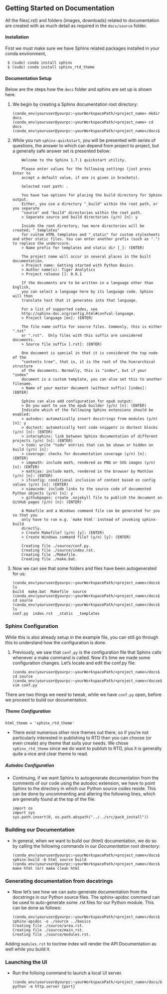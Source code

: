 ## Getting Started on Documentation

All the files(.rst) and folders (images, downloads) related to documentation are created with as much detail as required in the `docs/source` folder.

#### Installation
First we must make sure we have Sphinx related packages installed in your conda environment,
```
 $ (sudo) conda install sphinx
 $ (sudo) conda install sphinx_rtd_theme
```

#### Documentation Setup

Below are the steps how the ``docs`` folder and sphinx are set up is shown here.

1. We begin by creating a Sphinx documentation root directory:

    ```
    (conda_env)youruser@yourpc:~yourWorkspacePath/<project_name> mkdir docs
    (conda_env)youruser@yourpc:~yourWorkspacePath/<project_name> cd docs
    (conda_env)youruser@yourpc:~yourWorkspacePath/<project_name>/docs$
    ```

2. While you run `sphinx-quickstart`, you will be presented with series of questions, the answer to which can depend from project to project, but a generally safe answer set is presented below:

    ```
        Welcome to the Sphinx 1.7.1 quickstart utility.

        Please enter values for the following settings (just press Enter to
        accept a default value, if one is given in brackets).

        Selected root path: .

        You have two options for placing the build directory for Sphinx output.
        Either, you use a directory "_build" within the root path, or you separate
        "source" and "build" directories within the root path.
        > Separate source and build directories (y/n) [n]: y

        Inside the root directory, two more directories will be created; "_templates"
        for custom HTML templates and "_static" for custom stylesheets and other static files. You can enter another prefix (such as ".") to replace the underscore.
        > Name prefix for templates and static dir [_]: (ENTER)

        The project name will occur in several places in the built documentation.
        > Project name: Getting started with Python Basics
        > Author name(s): Tiger Analytics
        > Project release []: 0.0.1

        If the documents are to be written in a language other than English,
        you can select a language here by its language code. Sphinx will then
        translate text that it generates into that language.

        For a list of supported codes, see
        http://sphinx-doc.org/config.html#confval-language.
        > Project language [en]: (ENTER)

        The file name suffix for source files. Commonly, this is either ".txt"
        or ".rst".  Only files with this suffix are considered documents.
        > Source file suffix [.rst]: (ENTER)

        One document is special in that it is considered the top node of the
        "contents tree", that is, it is the root of the hierarchical structure
        of the documents. Normally, this is "index", but if your "index"
        document is a custom template, you can also set this to another filename.
        > Name of your master document (without suffix) [index]: (ENTER)

        Sphinx can also add configuration for epub output:
        > Do you want to use the epub builder (y/n) [n]: (ENTER)
        Indicate which of the following Sphinx extensions should be enabled:
        > autodoc: automatically insert docstrings from modules (y/n) [n]: y
        > doctest: automatically test code snippets in doctest blocks (y/n) [n]: (ENTER)
        > intersphinx: link between Sphinx documentation of different projects (y/n) [n]: (ENTER)
        > todo: write "todo" entries that can be shown or hidden on build (y/n) [n]:
        > coverage: checks for documentation coverage (y/n) [n]: (ENTER)
        > imgmath: include math, rendered as PNG or SVG images (y/n) [n]: (ENTER)
        > mathjax: include math, rendered in the browser by MathJax (y/n) [n]: (ENTER)
        > ifconfig: conditional inclusion of content based on config values (y/n) [n]: (ENTER)
        > viewcode: include links to the source code of documented Python objects (y/n) [n]: y
        > githubpages: create .nojekyll file to publish the document on GitHub pages (y/n) [n]: (ENTER)

        A Makefile and a Windows command file can be generated for you so that you
        only have to run e.g. `make html' instead of invoking sphinx-build
        directly.
        > Create Makefile? (y/n) [y]: (ENTER)
        > Create Windows command file? (y/n) [y]: (ENTER)

        Creating file ./source/conf.py.
        Creating file ./source/index.rst.
        Creating file ./Makefile.
        Creating file ./make.bat.
    ```

3. Now we can see that some folders and files have been autogenerated for us:

    ```
    (conda_env)youruser@yourpc:~yourWorkspacePath/<project_name>/docs$ ls
    build  make.bat  Makefile  source
    (conda_env)youruser@yourpc:~yourWorkspacePath/<project_name>/docs$ cd source
    (conda_env)youruser@yourpc:~yourWorkspacePath/<project_name>/docs$ ls
    conf.py  index.rst  _static  _templates
    ```

### Sphinx Configuration

While this is also already setup in the example file, you can still go through this to understand how the configuration is done.

1. Previously, we saw that `conf.py` is the configuration file that Sphinx calls whenever a make command is called. Now it’s time we made some configuration changes. Let’s locate and edit the conf.py file:

    ```
    (conda_env)youruser@yourpc:~yourWorkspacePath/<project_name>/docs$ cd source
    (conda_env)youruser@yourpc:~yourWorkspacePath/<project_name>/docse$ vim conf.py
    ```
There are two things we need to tweak, while we have ``conf.py`` open, before we proceed to build our documentation.

##### Theme Configuration

`html_theme = 'sphinx_rtd_theme'`
- There exist numerous other nice themes out there, so if you’re not particularly interested in publishing to RTD then you can choose (or even create) any theme that suits your needs. We chose `sphinx_rtd_theme` since we do want to publish to RTD, plus it is generally quite a nice and clear theme to read.

##### Autodoc Configuration

- Continuing, if we want Sphinx to autogenerate documentation from the comments of our code using the autodoc extension, we have to point Sphinx to the directory in which our Python source codes reside. This can be done by uncommenting and altering the following lines, which are generally found at the top of the file:

    ```
    import os
    import sys
    sys.path.insert(0, os.path.abspath("../../src/pack_install"))
    ```

### Building our Documentation
- In general, when we want to build our (html) documentation, we do so by calling the following commands in our *Documentation* root directory:

    ```
    (conda_env)youruser@yourpc:~yourWorkspacePath/<project_name>/docs$ sphinx-build -b html source build
    (conda_env)youruser@yourpc:~yourWorkspacePath/<project_name>/docs$ make html (or) make clean html
    ```
### Generating documentation from docstrings

- Now let’s see how we can auto-generate documentation from the docstrings in our Python source files. The sphinx-apidoc command can be used to auto-generate some .rst files for our Python module. This can be done as follows:

    ```
    (conda_env)youruser@yourpc:~yourWorkspacePath/<project_name>/docs$ sphinx-apidoc -o ./source ../basics
    Creating file ./source/area.rst.
    Creating file ./source/main.rst.
    Creating file ./source/modules.rst.
    ```
Adding `modules.rst` to toctree index will render the  API Documentation as well while you build it.

### Launching the UI
- Run the folloing command to launch a local UI server.

    ```
    (conda_env)youruser@yourpc:~yourWorkspacePath/<project_name>/docs/build$ python -m http.server {port}
    ```
